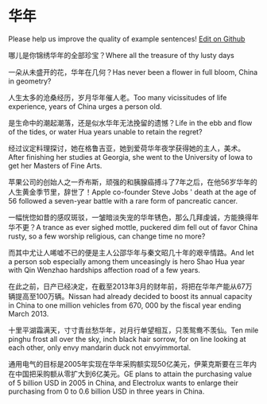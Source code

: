 # 华年

Please help us improve the quality of example sentences! [Edit on Github](https://github.com/jiyushe/jiyu-example-sentence-source/blob/main/chinese/huanian.md)

<p><span class="chinese">哪儿是你锦绣华年的全部珍宝？</span><span class="english">Where all the treasure of thy lusty days</span></p>

<p><span class="chinese">一朵从未盛开的花，华年在几何？</span><span class="english">Has never been a flower in full bloom, China in geometry?</span></p>

<p><span class="chinese">人生太多的沧桑经历，岁月华年催人老。</span><span class="english">Too many vicissitudes of life experience, years of China urges a person old.</span></p>

<p><span class="chinese">是生命中的潮起潮落，还是似水华年无法挽留的遗憾？</span><span class="english">Life in the ebb and flow of the tides, or water Hua years unable to retain the regret?</span></p>

<p><span class="chinese">经过议定料理探讨，她在格鲁吉亚，她到爱荷华年夜学获得她的主人，美术。</span><span class="english">After finishing her studies at Georgia, she went to the University of Iowa to get her Masters of Fine Arts.</span></p>

<p><span class="chinese">苹果公司的创始人之一乔布斯，顽强的和胰腺癌搏斗了7年之后，在他56岁华年的人生黄金季节里，辞世了！</span><span class="english">Apple co-founder Steve Jobs ' death at the age of 56 followed a seven-year battle with a rare form of pancreatic cancer.</span></p>

<p><span class="chinese">一幅恍惚如昔的感叹斑驳，一皱暗淡失宠的华年锈色，那么几拜虔诚，方能换得年华不更？</span><span class="english">A trance as ever sighed mottle, puckered dim fell out of favor China rusty, so a few worship religious, can change time no more?</span></p>

<p><span class="chinese">而其中尤让人唏嘘不已的便是主人公邵华年与秦文昭几十年的艰辛情路。</span><span class="english">And let a person sob especially among them unceasingly is hero Shao Hua year with Qin Wenzhao hardships affection road of a few years.</span></p>

<p><span class="chinese">在此之前，日产已经决定，在截至2013年3月的财年前，将把在华年产能从67万辆提高至100万辆。</span><span class="english">Nissan had already decided to boost its annual capacity in China to one million vehicles from 670, 000 by the fiscal year ending March 2013.</span></p>

<p><span class="chinese">十里平湖霜满天，寸寸青丝愁华年，对月行单望相互，只羡鸳鸯不羡仙。</span><span class="english">Ten mile pinghu frost all over the sky, inch black hair sorrow, for on line looking at each other, only envy mandarin duck not envyimmortal.</span></p>

<p><span class="chinese">通用电气的目标是2005年实现在华年采购额实现50亿美元，伊莱克斯要在三年内在中国把采购额从零扩大到6亿美元。</span><span class="english">GE plans to attain the purchasing value of 5 billion USD in 2005 in China, and Electrolux wants to enlarge their purchasing from 0 to 0.6 billion USD in three years in China.</span></p>

